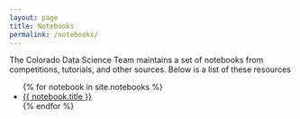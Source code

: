 ```yaml
---
layout: page
title: Notebooks
permalink: /notebooks/
---
```


The Colorado Data Science Team maintains a set of notebooks from competitions, tutorials, and other sources. Below is a list
of these resources

<ul>
{% for notebook in site.notebooks %}
<li><a href="{{ notebook.url }}" target="_blank">{{ notebook.title }}</a></li>
{% endfor %}
</ul>


